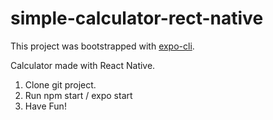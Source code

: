 # simple-calculator-rect-native
This project was bootstrapped with [expo-cli](https://https://expo.io/).

Calculator made with React Native.
1. Clone git project.
2. Run npm start / expo start
3. Have Fun!

